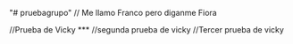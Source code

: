 "# pruebagrupo" 
// Me llamo Franco pero diganme Fiora

//Prueba de Vicky ***
//segunda prueba de vicky
//Tercer prueba de vicky
